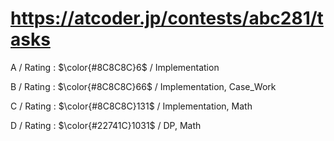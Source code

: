 # https://atcoder.jp/contests/abc281/tasks

A / Rating : $\color{#8C8C8C}6$ / Implementation

B / Rating : $\color{#8C8C8C}66$ / Implementation, Case_Work

C / Rating : $\color{#8C8C8C}131$ / Implementation, Math

D / Rating : $\color{#22741C}1031$ / DP, Math
